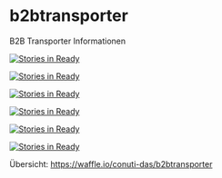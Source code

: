 # b2btransporter
B2B Transporter Informationen

[![Stories in Ready](https://badge.waffle.io/conuti-das/b2btransporter.svg?label=backlog&title=Backlog)](http://waffle.io/conuti-das/b2btransporter)

[![Stories in Ready](https://badge.waffle.io/conuti-das/b2btransporter.svg?label=geplant&title=Geplant)](http://waffle.io/conuti-das/b2btransporter)

[![Stories in Ready](https://badge.waffle.io/conuti-das/b2btransporter.svg?label=bug&title=bug)](http://waffle.io/conuti-das/b2btransporter)


[![Stories in Ready](https://badge.waffle.io/conuti-das/b2btransporter.svg?label=enhancement&title=Enhancment)](http://waffle.io/conuti-das/b2btransporter)

[![Stories in Ready](https://badge.waffle.io/conuti-das/b2btransporter.svg?label=in%20arbeit&title=In%20Arbeit)](http://waffle.io/conuti-das/b2btransporter)

[![Stories in Ready](https://badge.waffle.io/conuti-das/b2btransporter.svg?label=abgeschlossen&title=Abgeschlossen)](http://waffle.io/conuti-das/b2btransporter)

Übersicht:
https://waffle.io/conuti-das/b2btransporter
